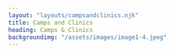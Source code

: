 ```yaml
---
layout: "layouts/campsandclinics.njk"
title: Camps and Clinics
heading: Camps & Clinics
backgroundimg: "/assets/images/image1-4.jpeg"
---
```

